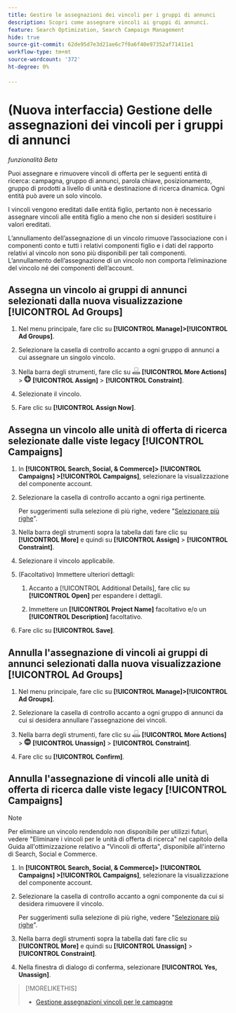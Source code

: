```yaml
---
title: Gestire le assegnazioni dei vincoli per i gruppi di annunci
description: Scopri come assegnare vincoli ai gruppi di annunci.
feature: Search Optimization, Search Campaign Management
hide: true
source-git-commit: 62de95d7e3d21ae6c7f0a6f40e97352af71411e1
workflow-type: tm+mt
source-wordcount: '372'
ht-degree: 0%

---
```


# (Nuova interfaccia) Gestione delle assegnazioni dei vincoli per i gruppi di annunci

*funzionalità Beta*

Puoi assegnare e rimuovere vincoli di offerta per le seguenti entità di ricerca: campagna, gruppo di annunci, parola chiave, posizionamento, gruppo di prodotti a livello di unità e destinazione di ricerca dinamica. Ogni entità può avere un solo vincolo.

I vincoli vengono ereditati dalle entità figlio, pertanto non è necessario assegnare vincoli alle entità figlio a meno che non si desideri sostituire i valori ereditati.

L’annullamento dell’assegnazione di un vincolo rimuove l’associazione con i componenti conto e tutti i relativi componenti figlio e i dati del rapporto relativi al vincolo non sono più disponibili per tali componenti. L’annullamento dell’assegnazione di un vincolo non comporta l’eliminazione del vincolo né dei componenti dell’account.

## Assegna un vincolo ai gruppi di annunci selezionati dalla nuova visualizzazione [!UICONTROL Ad Groups]

1. Nel menu principale, fare clic su **[!UICONTROL Manage]>[!UICONTROL Ad Groups]**.

1. Selezionare la casella di controllo accanto a ogni gruppo di annunci a cui assegnare un singolo vincolo.

1. Nella barra degli strumenti, fare clic su ![Altre azioni](/help/search-social-commerce/assets/more-actions.png "Altre azioni") **[!UICONTROL More Actions]** > ![Assegna](/help/search-social-commerce/assets/assign.png "Assegna") **[!UICONTROL Assign]** > **[!UICONTROL Constraint]**.

1. Selezionate il vincolo.

1. Fare clic su **[!UICONTROL Assign Now]**.

## Assegna un vincolo alle unità di offerta di ricerca selezionate dalle viste legacy [!UICONTROL Campaigns]

1. In **[!UICONTROL Search, Social, & Commerce]> [!UICONTROL Campaigns] >[!UICONTROL Campaigns]**, selezionare la visualizzazione del componente account.

1. Selezionare la casella di controllo accanto a ogni riga pertinente.

   Per suggerimenti sulla selezione di più righe, vedere &quot;[Selezionare più righe](/help/search-social-commerce/common-tasks/navigation-editing-selection/multiple-rows-select.md)&quot;.

1. Nella barra degli strumenti sopra la tabella dati fare clic su **[!UICONTROL More]** e quindi su **[!UICONTROL Assign]** > **[!UICONTROL Constraint]**.

1. Selezionare il vincolo applicabile.

1. (Facoltativo) Immettere ulteriori dettagli:

   1. Accanto a [!UICONTROL Additional Details], fare clic su **[!UICONTROL Open]** per espandere i dettagli.

   1. Immettere un **[!UICONTROL Project Name]** facoltativo e/o un **[!UICONTROL Description]** facoltativo.

1. Fare clic su **[!UICONTROL Save]**.

## Annulla l&#39;assegnazione di vincoli ai gruppi di annunci selezionati dalla nuova visualizzazione [!UICONTROL Ad Groups]

1. Nel menu principale, fare clic su **[!UICONTROL Manage]>[!UICONTROL Ad Groups]**.

1. Selezionare la casella di controllo accanto a ogni gruppo di annunci da cui si desidera annullare l&#39;assegnazione dei vincoli.

1. Nella barra degli strumenti, fare clic su ![Altre azioni](/help/search-social-commerce/assets/more-actions.png "Altre azioni") **[!UICONTROL More Actions]** > ![Assegna](/help/search-social-commerce/assets/unassign.png "Annulla assegnazione") **[!UICONTROL Unassign]** > **[!UICONTROL Constraint]**.

1. Fare clic su **[!UICONTROL Confirm]**.

## Annulla l&#39;assegnazione di vincoli alle unità di offerta di ricerca dalle viste legacy [!UICONTROL Campaigns]

>[!NOTE]
>
>Per eliminare un vincolo rendendolo non disponibile per utilizzi futuri, vedere &quot;Eliminare i vincoli per le unità di offerta di ricerca&quot; nel capitolo della Guida all&#39;ottimizzazione relativo a &quot;Vincoli di offerta&quot;, disponibile all&#39;interno di Search, Social e Commerce.<!-- verify convention for referencing Optimization Guide here -->

1. In **[!UICONTROL Search, Social, & Commerce]> [!UICONTROL Campaigns] >[!UICONTROL Campaigns]**, selezionare la visualizzazione del componente account.

1. Selezionare la casella di controllo accanto a ogni componente da cui si desidera rimuovere il vincolo.

   Per suggerimenti sulla selezione di più righe, vedere &quot;[Selezionare più righe](/help/search-social-commerce/common-tasks/navigation-editing-selection/multiple-rows-select.md)&quot;.

1. Nella barra degli strumenti sopra la tabella dati fare clic su **[!UICONTROL More]** e quindi su **[!UICONTROL Unassign]** > **[!UICONTROL Constraint]**.

1. Nella finestra di dialogo di conferma, selezionare **[!UICONTROL Yes, Unassign]**.

>[!MORELIKETHIS]
>
>* [Gestione assegnazioni vincoli per le campagne](/help/search-social-commerce/new-ui/manage/campaigns/campaign-constraint-assignments-manage.md)
